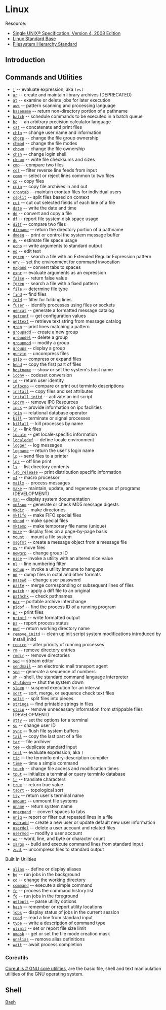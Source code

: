 # Linux

Resource:
* [Single UNIX® Specification, Version 4, 2008 Edition](http://pubs.opengroup.org/onlinepubs/9699919799.2008edition/)
* [Linux Standard Base](http://refspecs.linuxfoundation.org/lsb.shtml)
* [Filesystem Hierarchy Standard](http://refspecs.linuxfoundation.org/fhs.shtml)

## Introduction

## Commands and Utilities

* [`[`](http://pubs.opengroup.org/onlinepubs/9699919799.2008edition/utilities/test.html) -- evaluate expression, aka `test`
* [`ar`](http://refspecs.linuxfoundation.org/LSB_5.0.0/LSB-Core-generic/LSB-Core-generic/ar.html) -- create and maintain library archives (DEPRECATED)
* [`at`](http://refspecs.linuxfoundation.org/LSB_5.0.0/LSB-Core-generic/LSB-Core-generic/at.html) -- examine or delete jobs for later execution
* [`awk`](http://refspecs.linuxfoundation.org/LSB_5.0.0/LSB-Core-generic/LSB-Core-generic/awk.html) -- pattern scanning and processing language
* [`basename`](http://pubs.opengroup.org/onlinepubs/9699919799.2008edition/utilities/basename.html) -- return non-directory portion of a pathname
* [`batch`](http://refspecs.linuxfoundation.org/LSB_5.0.0/LSB-Core-generic/LSB-Core-generic/batch.html) -- schedule commands to be executed in a batch queue
* [`bc`](http://refspecs.linuxfoundation.org/LSB_5.0.0/LSB-Core-generic/LSB-Core-generic/bc.html) -- an arbitrary precision calculator language
* [`cat`](http://pubs.opengroup.org/onlinepubs/9699919799.2008edition/utilities/cat.html) -- concatenate and print files
* [`chfn`](http://refspecs.linuxfoundation.org/LSB_5.0.0/LSB-Core-generic/LSB-Core-generic/chfn.html) -- change user name and information
* [`chgrp`](http://pubs.opengroup.org/onlinepubs/9699919799.2008edition/utilities/chgrp.html) -- change the file group ownership
* [`chmod`](http://pubs.opengroup.org/onlinepubs/9699919799.2008edition/utilities/chmod.html) -- change the file modes
* [`chown`](http://pubs.opengroup.org/onlinepubs/9699919799.2008edition/utilities/chown.html) -- change the file ownership
* [`chsh`](http://refspecs.linuxfoundation.org/LSB_5.0.0/LSB-Core-generic/LSB-Core-generic/chsh.html) -- change login shell
* [`cksum`](http://pubs.opengroup.org/onlinepubs/9699919799.2008edition/utilities/cksum.html) -- write file checksums and sizes
* [`cmp`](http://pubs.opengroup.org/onlinepubs/9699919799.2008edition/utilities/cmp.html) -- compare two files
* [`col`](http://refspecs.linuxfoundation.org/LSB_5.0.0/LSB-Core-generic/LSB-Core-generic/col.html) -- filter reverse line feeds from input
* [`comm`](http://pubs.opengroup.org/onlinepubs/9699919799.2008edition/utilities/comm.html) -- select or reject lines common to two files
* [`cp`](http://pubs.opengroup.org/onlinepubs/9699919799.2008edition/utilities/cp.html) -- copy files
* [`cpio`](http://refspecs.linuxfoundation.org/LSB_5.0.0/LSB-Core-generic/LSB-Core-generic/cpio.html) -- copy file archives in and out
* [`crontab`](http://refspecs.linuxfoundation.org/LSB_5.0.0/LSB-Core-generic/LSB-Core-generic/crontab.html) -- maintain crontab files for individual users
* [`csplit`](http://pubs.opengroup.org/onlinepubs/9699919799.2008edition/utilities/csplit.html) -- split files based on context
* [`cut`](http://pubs.opengroup.org/onlinepubs/9699919799.2008edition/utilities/cut.html) -- cut out selected fields of each line of a file
* [`date`](http://pubs.opengroup.org/onlinepubs/9699919799.2008edition/utilities/date.html) -- write the date and time
* [`dd`](http://pubs.opengroup.org/onlinepubs/9699919799.2008edition/utilities/dd.html) -- convert and copy a file
* [`df`](http://refspecs.linuxfoundation.org/LSB_5.0.0/LSB-Core-generic/LSB-Core-generic/df.html) -- report file system disk space usage
* [`diff`](http://pubs.opengroup.org/onlinepubs/9699919799.2008edition/utilities/diff.html) -- compare two files
* [`dirname`](http://pubs.opengroup.org/onlinepubs/9699919799.2008edition/utilities/dirname.html) -- return the directory portion of a pathname
* [`dmesg`](http://refspecs.linuxfoundation.org/LSB_5.0.0/LSB-Core-generic/LSB-Core-generic/dmesg.html) -- print or control the system message buffer
* [`du`](http://refspecs.linuxfoundation.org/LSB_5.0.0/LSB-Core-generic/LSB-Core-generic/du.html) -- estimate file space usage
* [`echo`](http://refspecs.linuxfoundation.org/LSB_5.0.0/LSB-Core-generic/LSB-Core-generic/echo.html) -- write arguments to standard output
* [`ed`](http://pubs.opengroup.org/onlinepubs/9699919799.2008edition/utilities/ed.html) -- edit text
* [`egrep`](http://refspecs.linuxfoundation.org/LSB_5.0.0/LSB-Core-generic/LSB-Core-generic/egrep.html) -- search a file with an Extended Regular Expression pattern
* [`env`](http://pubs.opengroup.org/onlinepubs/9699919799.2008edition/utilities/env.html) -- set the environment for command invocation
* [`expand`](http://pubs.opengroup.org/onlinepubs/9699919799.2008edition/utilities/expand.html) -- convert tabs to spaces
* [`expr`](http://pubs.opengroup.org/onlinepubs/9699919799.2008edition/utilities/expr.html) -- evaluate arguments as an expression
* [`false`](http://pubs.opengroup.org/onlinepubs/9699919799.2008edition/utilities/false.html) -- return false value
* [`fgrep`](http://refspecs.linuxfoundation.org/LSB_5.0.0/LSB-Core-generic/LSB-Core-generic/fgrep.html) -- search a file with a fixed pattern
* [`file`](http://refspecs.linuxfoundation.org/LSB_5.0.0/LSB-Core-generic/LSB-Core-generic/file.html) -- determine file type
* [`find`](http://pubs.opengroup.org/onlinepubs/9699919799.2008edition/utilities/find.html) -- find files
* [`fold`](http://pubs.opengroup.org/onlinepubs/9699919799.2008edition/utilities/fold.html) -- filter for folding lines
* [`fuser`](http://refspecs.linuxfoundation.org/LSB_5.0.0/LSB-Core-generic/LSB-Core-generic/fuser.html) -- identify processes using files or sockets
* [`gencat`](http://pubs.opengroup.org/onlinepubs/9699919799.2008edition/utilities/gencat.html) -- generate a formatted message catalog
* [`getconf`](http://pubs.opengroup.org/onlinepubs/9699919799.2008edition/utilities/getconf.html) -- get configuration values
* [`gettext`](http://refspecs.linuxfoundation.org/LSB_5.0.0/LSB-Core-generic/LSB-Core-generic/gettext.html) -- retrieve text string from message catalog
* [`grep`](http://refspecs.linuxfoundation.org/LSB_5.0.0/LSB-Core-generic/LSB-Core-generic/grep.html) -- print lines matching a pattern
* [`groupadd`](http://refspecs.linuxfoundation.org/LSB_5.0.0/LSB-Core-generic/LSB-Core-generic/groupadd.html) -- create a new group
* [`groupdel`](http://refspecs.linuxfoundation.org/LSB_5.0.0/LSB-Core-generic/LSB-Core-generic/groupdel.html) -- delete a group
* [`groupmod`](http://refspecs.linuxfoundation.org/LSB_5.0.0/LSB-Core-generic/LSB-Core-generic/groupmod.html) -- modify a group
* [`groups`](http://refspecs.linuxfoundation.org/LSB_5.0.0/LSB-Core-generic/LSB-Core-generic/groups.html) -- display a group
* [`gunzip`](http://refspecs.linuxfoundation.org/LSB_5.0.0/LSB-Core-generic/LSB-Core-generic/gunzip.html) -- uncompress files
* [`gzip`](http://refspecs.linuxfoundation.org/LSB_5.0.0/LSB-Core-generic/LSB-Core-generic/gzip.html) -- compress or expand files
* [`head`](http://pubs.opengroup.org/onlinepubs/9699919799.2008edition/utilities/head.html) -- copy the first part of files
* [`hostname`](http://refspecs.linuxfoundation.org/LSB_5.0.0/LSB-Core-generic/LSB-Core-generic/hostname.html) -- show or set the system's host name
* [`iconv`](http://pubs.opengroup.org/onlinepubs/9699919799.2008edition/utilities/iconv.html) -- codeset conversion
* [`id`](http://pubs.opengroup.org/onlinepubs/9699919799.2008edition/utilities/id.html) -- return user identity
* [`infocmp`](https://invisible-island.net/ncurses/man/infocmp.1m.html) -- compare or print out terminfo descriptions
* [`install`](http://refspecs.linuxfoundation.org/LSB_5.0.0/LSB-Core-generic/LSB-Core-generic/install.html) -- copy files and set attributes
* [`install_initd`](http://refspecs.linuxfoundation.org/LSB_5.0.0/LSB-Core-generic/LSB-Core-generic/installinitd.html) -- activate an init script
* [`ipcrm`](http://refspecs.linuxfoundation.org/LSB_5.0.0/LSB-Core-generic/LSB-Core-generic/ipcrm.html) -- remove IPC Resources
* [`ipcs`](http://refspecs.linuxfoundation.org/LSB_5.0.0/LSB-Core-generic/LSB-Core-generic/ipcs.html) -- provide information on ipc facilities
* [`join`](http://pubs.opengroup.org/onlinepubs/9699919799.2008edition/utilities/join.html) -- relational database operator
* [`kill`](http://pubs.opengroup.org/onlinepubs/9699919799.2008edition/utilities/kill.html) -- terminate or signal processes
* [`killall`](http://refspecs.linuxfoundation.org/LSB_5.0.0/LSB-Core-generic/LSB-Core-generic/killall.html) -- kill processes by name
* [`ln`](http://pubs.opengroup.org/onlinepubs/9699919799.2008edition/utilities/ln.html) -- link files
* [`locale`](http://pubs.opengroup.org/onlinepubs/9699919799.2008edition/utilities/locale.html) -- get locale-specific information
* [`localedef`](http://pubs.opengroup.org/onlinepubs/9699919799.2008edition/utilities/localedef.html) -- define locale environment
* [`logger`](http://pubs.opengroup.org/onlinepubs/9699919799.2008edition/utilities/logger.html) -- log messages
* [`logname`](http://pubs.opengroup.org/onlinepubs/9699919799.2008edition/utilities/logname.html) -- return the user's login name
* [`lp`](http://pubs.opengroup.org/onlinepubs/9699919799.2008edition/utilities/lp.html) -- send files to a printer
* [`lpr`](http://refspecs.linuxfoundation.org/LSB_5.0.0/LSB-Core-generic/LSB-Core-generic/lpr.html) -- off line print
* [`ls`](http://refspecs.linuxfoundation.org/LSB_5.0.0/LSB-Core-generic/LSB-Core-generic/ls.html) -- list directory contents
* [`lsb_release`](http://refspecs.linuxfoundation.org/LSB_5.0.0/LSB-Core-generic/LSB-Core-generic/lsbrelease.html) -- print distribution specific information
* [`m4`](http://refspecs.linuxfoundation.org/LSB_5.0.0/LSB-Core-generic/LSB-Core-generic/m4.html) -- macro processor
* [`mailx`](http://pubs.opengroup.org/onlinepubs/9699919799.2008edition/utilities/mailx.html) -- process messages
* [`make`](http://pubs.opengroup.org/onlinepubs/9699919799.2008edition/utilities/make.html) -- maintain, update, and regenerate groups of programs (DEVELOPMENT)
* [`man`](http://pubs.opengroup.org/onlinepubs/9699919799.2008edition/utilities/man.html) -- display system documentation
* [`md5sum`](http://refspecs.linuxfoundation.org/LSB_5.0.0/LSB-Core-generic/LSB-Core-generic/md5sum.html) -- generate or check MD5 message digests
* [`mkdir`](http://pubs.opengroup.org/onlinepubs/9699919799.2008edition/utilities/mkdir.html) -- make directories
* [`mkfifo`](http://pubs.opengroup.org/onlinepubs/9699919799.2008edition/utilities/mkfifo.html) -- make FIFO special files
* [`mknod`](http://refspecs.linuxfoundation.org/LSB_5.0.0/LSB-Core-generic/LSB-Core-generic/mknod.html) -- make special files
* [`mktemp`](http://refspecs.linuxfoundation.org/LSB_5.0.0/LSB-Core-generic/LSB-Core-generic/mktemp.html) -- make temporary file name (unique)
* [`more`](http://refspecs.linuxfoundation.org/LSB_5.0.0/LSB-Core-generic/LSB-Core-generic/more.html) -- display files on a page-by-page basis
* [`mount`](http://refspecs.linuxfoundation.org/LSB_5.0.0/LSB-Core-generic/LSB-Core-generic/mount.html) -- mount a file system
* [`msgfmt`](http://refspecs.linuxfoundation.org/LSB_5.0.0/LSB-Core-generic/LSB-Core-generic/msgfmt.html) -- create a message object from a message file
* [`mv`](http://pubs.opengroup.org/onlinepubs/9699919799.2008edition/utilities/mv.html) -- move files
* [`newgrp`](http://refspecs.linuxfoundation.org/LSB_5.0.0/LSB-Core-generic/LSB-Core-generic/newgrp.html) -- change group ID
* [`nice`](http://pubs.opengroup.org/onlinepubs/9699919799.2008edition/utilities/nice.html) -- invoke a utility with an altered nice value
* [`nl`](http://pubs.opengroup.org/onlinepubs/9699919799.2008edition/utilities/nl.html) -- line numbering filter
* [`nohup`](http://pubs.opengroup.org/onlinepubs/9699919799.2008edition/utilities/nohup.html) -- invoke a utility immune to hangups
* [`od`](http://refspecs.linuxfoundation.org/LSB_5.0.0/LSB-Core-generic/LSB-Core-generic/od.html) -- dump files in octal and other formats
* [`passwd`](http://refspecs.linuxfoundation.org/LSB_5.0.0/LSB-Core-generic/LSB-Core-generic/passwd.html) -- change user password
* [`paste`](http://pubs.opengroup.org/onlinepubs/9699919799.2008edition/utilities/paste.html) -- merge corresponding or subsequent lines of files
* [`patch`](http://refspecs.linuxfoundation.org/LSB_5.0.0/LSB-Core-generic/LSB-Core-generic/patch.html) -- apply a diff file to an original
* [`pathchk`](http://pubs.opengroup.org/onlinepubs/9699919799.2008edition/utilities/pathchk.html) -- check pathnames
* [`pax`](http://pubs.opengroup.org/onlinepubs/9699919799.2008edition/utilities/pax.html) -- portable archive interchange
* [`pidof`](http://refspecs.linuxfoundation.org/LSB_5.0.0/LSB-Core-generic/LSB-Core-generic/pidof.html) -- find the process ID of a running program
* [`pr`](http://pubs.opengroup.org/onlinepubs/9699919799.2008edition/utilities/pr.html) -- print files
* [`printf`](http://pubs.opengroup.org/onlinepubs/9699919799.2008edition/utilities/printf.html) -- write formatted output
* [`ps`](http://pubs.opengroup.org/onlinepubs/9699919799.2008edition/utilities/ps.html) -- report process status
* [`pwd`](http://pubs.opengroup.org/onlinepubs/9699919799.2008edition/utilities/pwd.html) -- return working directory name
* [`remove_initd`](http://refspecs.linuxfoundation.org/LSB_5.0.0/LSB-Core-generic/LSB-Core-generic/removeinitd.html) -- clean up init script system modifications introduced by install_initd
* [`renice`](http://refspecs.linuxfoundation.org/LSB_5.0.0/LSB-Core-generic/LSB-Core-generic/renice.html) -- alter priority of running processes
* [`rm`](http://pubs.opengroup.org/onlinepubs/9699919799.2008edition/utilities/rm.html) -- remove directory entries
* [`rmdir`](http://pubs.opengroup.org/onlinepubs/9699919799.2008edition/utilities/rmdir.html) -- remove directories
* [`sed`](http://refspecs.linuxfoundation.org/LSB_5.0.0/LSB-Core-generic/LSB-Core-generic/sed.html) -- stream editor
* [`sendmail`](http://refspecs.linuxfoundation.org/LSB_5.0.0/LSB-Core-generic/LSB-Core-generic/baselib-sendmail-1.html) -- an electronic mail transport agent
* [`seq`](http://refspecs.linuxfoundation.org/LSB_5.0.0/LSB-Core-generic/LSB-Core-generic/seq.html) -- generate a sequence of numbers
* [`sh`](http://refspecs.linuxfoundation.org/LSB_5.0.0/LSB-Core-generic/LSB-Core-generic/sh.html) -- shell, the standard command language interpreter
* [`shutdown`](http://refspecs.linuxfoundation.org/LSB_5.0.0/LSB-Core-generic/LSB-Core-generic/shutdown.html) -- shut the system down
* [`sleep`](http://pubs.opengroup.org/onlinepubs/9699919799.2008edition/utilities/sleep.html) -- suspend execution for an interval
* [`sort`](http://pubs.opengroup.org/onlinepubs/9699919799.2008edition/utilities/sort.html) -- sort, merge, or sequence check text files
* [`split`](http://pubs.opengroup.org/onlinepubs/9699919799.2008edition/utilities/split.html) -- split files into pieces
* [`strings`](http://pubs.opengroup.org/onlinepubs/9699919799.2008edition/utilities/strings.html) -- find printable strings in files
* [`strip`](http://pubs.opengroup.org/onlinepubs/9699919799.2008edition/utilities/strip.html) -- remove unnecessary information from strippable files (DEVELOPMENT)
* [`stty`](http://pubs.opengroup.org/onlinepubs/9699919799.2008edition/utilities/stty.html) -- set the options for a terminal
* [`su`](http://refspecs.linuxfoundation.org/LSB_5.0.0/LSB-Core-generic/LSB-Core-generic/su.html) -- change user ID
* [`sync`](http://refspecs.linuxfoundation.org/LSB_5.0.0/LSB-Core-generic/LSB-Core-generic/sync.html) -- flush file system buffers
* [`tail`](http://pubs.opengroup.org/onlinepubs/9699919799.2008edition/utilities/tail.html) -- copy the last part of a file
* [`tar`](http://refspecs.linuxfoundation.org/LSB_5.0.0/LSB-Core-generic/LSB-Core-generic/tar.html) -- file archiver
* [`tee`](http://pubs.opengroup.org/onlinepubs/9699919799.2008edition/utilities/tee.html) -- duplicate standard input
* [`test`](http://pubs.opengroup.org/onlinepubs/9699919799.2008edition/utilities/test.html) -- evaluate expression, aka `[`
* [`tic`](https://invisible-island.net/ncurses/man/tic.1m.html) -- the terminfo entry-description compiler
* [`time`](http://pubs.opengroup.org/onlinepubs/9699919799.2008edition/utilities/time.html) -- time a simple command
* [`touch`](http://pubs.opengroup.org/onlinepubs/9699919799.2008edition/utilities/touch.html) -- change file access and modification times
* [`tput`](https://invisible-island.net/ncurses/man/tput.1.html) -- initialize a terminal or query terminfo database
* [`tr`](http://pubs.opengroup.org/onlinepubs/9699919799.2008edition/utilities/tr.html) -- translate characters
* [`true`](http://pubs.opengroup.org/onlinepubs/9699919799.2008edition/utilities/true.html) -- return true value
* [`tsort`](http://pubs.opengroup.org/onlinepubs/9699919799.2008edition/utilities/tsort.html) -- topological sort
* [`tty`](http://pubs.opengroup.org/onlinepubs/9699919799.2008edition/utilities/tty.html) -- return user's terminal name
* [`umount`](http://refspecs.linuxfoundation.org/LSB_5.0.0/LSB-Core-generic/LSB-Core-generic/umount.html) -- unmount file systems
* [`uname`](http://pubs.opengroup.org/onlinepubs/9699919799.2008edition/utilities/uname.html) -- return system name
* [`unexpand`](http://pubs.opengroup.org/onlinepubs/9699919799.2008edition/utilities/unexpand.html) -- convert spaces to tabs
* [`uniq`](http://pubs.opengroup.org/onlinepubs/9699919799.2008edition/utilities/uniq.html) -- report or filter out repeated lines in a file
* [`useradd`](http://refspecs.linuxfoundation.org/LSB_5.0.0/LSB-Core-generic/LSB-Core-generic/useradd.html) -- create a new user or update default new user information
* [`userdel`](http://refspecs.linuxfoundation.org/LSB_5.0.0/LSB-Core-generic/LSB-Core-generic/userdel.html) -- delete a user account and related files
* [`usermod`](http://refspecs.linuxfoundation.org/LSB_5.0.0/LSB-Core-generic/LSB-Core-generic/usermod.html) -- modify a user account
* [`wc`](http://pubs.opengroup.org/onlinepubs/9699919799.2008edition/utilities/wc.html) -- word, line, and byte or character count
* [`xargs`](http://refspecs.linuxfoundation.org/LSB_5.0.0/LSB-Core-generic/LSB-Core-generic/xargs.html) -- build and execute command lines from standard input
* [`zcat`](http://refspecs.linuxfoundation.org/LSB_5.0.0/LSB-Core-generic/LSB-Core-generic/zcat.html) -- uncompress files to standard output

Built In Utilities

* [`alias`](http://pubs.opengroup.org/onlinepubs/9699919799.2008edition/utilities/alias.html) -- define or display aliases
* [`bg`](http://pubs.opengroup.org/onlinepubs/9699919799.2008edition/utilities/bg.html) -- run jobs in the background
* [`cd`](http://pubs.opengroup.org/onlinepubs/9699919799.2008edition/utilities/cd.html) -- change the working directory
* [`command`](http://pubs.opengroup.org/onlinepubs/9699919799.2008edition/utilities/command.html) -- execute a simple command
* [`fc`](http://pubs.opengroup.org/onlinepubs/9699919799.2008edition/utilities/fc.html) -- process the command history list
* [`fg`](http://pubs.opengroup.org/onlinepubs/9699919799.2008edition/utilities/fg.html) -- run jobs in the foreground
* [`getopts`](http://pubs.opengroup.org/onlinepubs/9699919799.2008edition/utilities/getopts.html) -- parse utility options
* [`hash`](http://pubs.opengroup.org/onlinepubs/9699919799.2008edition/utilities/hash.html) -- remember or report utility locations
* [`jobs`](http://pubs.opengroup.org/onlinepubs/9699919799.2008edition/utilities/jobs.html) -- display status of jobs in the current session
* [`read`](http://pubs.opengroup.org/onlinepubs/9699919799.2008edition/utilities/read.html) -- read a line from standard input
* [`type`](http://pubs.opengroup.org/onlinepubs/9699919799.2008edition/utilities/type.html) -- write a description of command type
* [`ulimit`](http://pubs.opengroup.org/onlinepubs/9699919799.2008edition/utilities/ulimit.html) -- set or report file size limit
* [`umask`](http://pubs.opengroup.org/onlinepubs/9699919799.2008edition/utilities/umask.html) -- get or set the file mode creation mask
* [`unalias`](http://pubs.opengroup.org/onlinepubs/9699919799.2008edition/utilities/unalias.html) -- remove alias definitions
* [`wait`](http://pubs.opengroup.org/onlinepubs/9699919799.2008edition/utilities/wait.html) -- await process completion

### Coreutils

[Coreutils # GNU core utilities](https://www.gnu.org/software/coreutils/),  are the basic file, shell and text manipulation utilities of the GNU operating system.

## Shell

[Bash](./Bash.md)